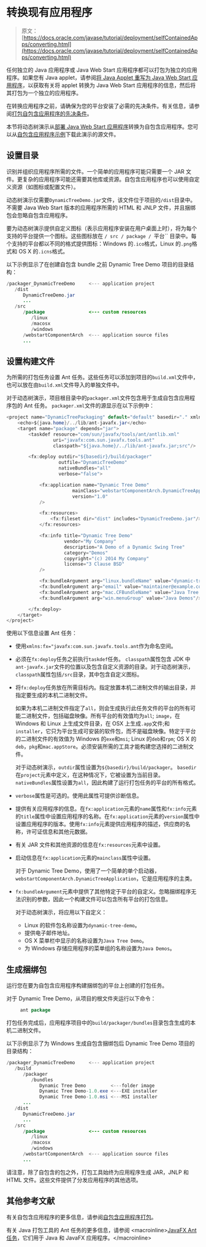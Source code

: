 # 转换现有应用程序

> 原文： [https://docs.oracle.com/javase/tutorial/deployment/selfContainedApps/converting.html](https://docs.oracle.com/javase/tutorial/deployment/selfContainedApps/converting.html)

任何独立的 Java 应用程序或 Java Web Start 应用程序都可以打包为独立的应用程序。如果您有 Java applet，请参阅[将 Java Applet 重写为 Java Web Start 应用程序](https://docs.oracle.com/javase/8/docs/technotes/guides/deploy/applet_dev_guide.html#JSDPG1036)，以获取有关将 applet 转换为 Java Web Start 应用程序的信息，然后将其打包为一个独立的应用程序。

在转换应用程序之前，请确保为您的平台安装了必需的先决条件。有关信息，请参阅[打包自包含应用程序的先决条件](../selfContainedApps/prereqs.html)。

本节将动态树演示从[部署 Java Web Start 应用程序](../webstart/deploying.html)转换为自包含应用程序。您可以从[自包含应用程序示例](../selfContainedApps/examplesIndex.html)下载此演示的源文件。

## 设置目录

识别并组织应用程序所需的文件。一个简单的应用程序可能只需要一个 JAR 文件。更复杂的应用程序可能还需要其他库或资源。自包含应用程序也可以使用自定义资源（如图标或配置文件）。

动态树演示仅需要`DynamicTreeDemo.jar`文件，该文件位于项目的`/dist`目录中。不需要 Java Web Start 版本的应用程序所需的 HTML 和 JNLP 文件，并且捆绑包会忽略自包含应用程序。

要为动态树演示提供自定义图标（表示应用程序安装在用户桌面上时），将为每个支持的平台提供一个图标。这些图标放在 `/ src / package / `平台`` 目录中。每个支持的平台都以不同的格式提供图标：Windows 的`.ico`格式，Linux 的`.png`格式和 OS X 的`.icns`格式。

以下示例显示了在创建自包含 bundle 之前 Dynamic Tree Demo 项目的目录结构：

```java
/packager_DynamicTreeDemo     <--- application project
   /dist
      DynamicTreeDemo.jar
      ...
   /src
      /package                <--- custom resources
         /linux
         /macosx
         /windows
      /webstartComponentArch  <--- application source files
      ...

```

## 设置构建文件

为所需的打包任务设置 Ant 任务。这些任务可以添加到项目的`build.xml`文件中，也可以放在由`build.xml`文件导入的单独文件中。

对于动态树演示，项目根目录中的`packager.xml`文件包含用于生成自包含应用程序包的 Ant 任务。 `packager.xml`文件的源显示在以下示例中：

```java
<project name="DynamicTreePackaging" default="default" basedir="." xmlns:fx="javafx:com.sun.javafx.tools.ant">
    <echo>${java.home}/../lib/ant-javafx.jar</echo>
    <target name="package" depends="jar">
        <taskdef resource="com/sun/javafx/tools/ant/antlib.xml"
                 uri="javafx:com.sun.javafx.tools.ant"
                 classpath="${java.home}/../lib/ant-javafx.jar;src"/>

        <fx:deploy outdir="${basedir}/build/packager" 
                   outfile="DynamicTreeDemo"
                   nativeBundles="all"
                   verbose="false">

            <fx:application name="Dynamic Tree Demo"
                        mainClass="webstartComponentArch.DynamicTreeApplication"
                        version="1.0"
            />

            <fx:resources>
                <fx:fileset dir="dist" includes="DynamicTreeDemo.jar"/>
            </fx:resources>

            <fx:info title="Dynamic Tree Demo"
                     vendor="My Company"
                     description="A Demo of a Dynamic Swing Tree"
                     category="Demos"
                     copyright="(c) 2014 My Company"
                     license="3 Clause BSD"
            />

            <fx:bundleArgument arg="linux.bundleName" value="dynamic-tree-demo"/>
            <fx:bundleArgument arg="email" value="maintainer@example.com"/>
            <fx:bundleArgument arg="mac.CFBundleName" value="Java Tree Demo"/>
            <fx:bundleArgument arg="win.menuGroup" value="Java Demos"/>

        </fx:deploy>
    </target>
</project>

```

使用以下信息设置 Ant 任务：

*   使用`xmlns:fx="javafx:com.sun.javafx.tools.ant`作为命名空间。

*   必须在`fx:deploy`任务之前执行`taskdef`任务。 `classpath`属性包含 JDK 中`ant-javafx.jar`文件的位置以及包含自定义资源的目录。对于动态树演示，`classpath`属性包括`/src`目录，其中包含自定义图标。

*   将`fx:deploy`任务放在所需目标内。指定放置本机二进制文件的输出目录，并指定要生成的本机二进制文件。

    如果为本机二进制文件指定了`all`，则会生成执行此任务文件的平台的所有可能二进制文件，包括磁盘映像。所有平台的有效值均为`all`; `image`，在 Windows 和 Linux 上生成文件目录，在 OSX 上生成`.app`文件;和`installer`，它只为平台生成可安装的软件包，而不是磁盘映像。特定于平台的二进制文件的有效值为 Windows 的`exe`和`msi`; Linux 的`deb`和`rpm`; OS X 的`deb`，`pkg`和`mac.appStore`。必须安装所需的工具才能构建您选择的二进制文件。

    对于动态树演示，`outdir`属性设置为`${basedir}/build/packager`。 `basedir`在`project`元素中定义，在这种情况下，它被设置为当前目录。 `nativeBundles`属性设置为`all`，因此构建了运行打包任务的平台的所有格式。

*   `verbose`属性是可选的。使用此属性可提供诊断信息。

*   提供有关应用程序的信息。在`fx:application`元素的`name`属性和`fx:info`元素的`title`属性中设置应用程序的名称。在`fx:application`元素的`version`属性中设置应用程序的版本。使用`fx:info`元素提供应用程序的描述，供应商的名称，许可证信息和其他元数据。

*   有关 JAR 文件和其他资源的信息在`fx:resources`元素中设置。

*   启动信息在`fx:application`元素的`mainclass`属性中设置。

    对于 Dynamic Tree Demo，使用了一个简单的单个启动器，`webstartComponentArch.DynamicTreeApplication`，它是应用程序的主类。

*   `fx:bundleArgument`元素中提供了其他特定于平台的自定义。忽略捆绑程序无法识别的参数，因此一个构建文件可以包含所有平台的打包信息。

    对于动态树演示，将应用以下自定义：

    *   Linux 的软件包名称设置为`dynamic-tree-demo`。
    *   提供电子邮件地址。
    *   OS X 菜单栏中显示的名称设置为`Java Tree Demo`。
    *   为 Windows 存储应用程序的菜单组的名称设置为`Java Demos`。

## 生成捆绑包

运行您在要为自包含应用程序构建捆绑包的平台上创建的打包任务。

对于 Dynamic Tree Demo，从项目的根文件夹运行以下命令：

```java
     ant package

```

打包任务完成后，应用程序项目中的`build/packager/bundles`目录包含生成的本机二进制文件。

以下示例显示了为 Windows 生成自包含捆绑包后 Dynamic Tree Demo 项目的目录结构：

```java
/packager_DynamicTreeDemo     <--- application project
   /build
      /packager
         /bundles
            Dynamic Tree Demo         <---folder image
            Dynamic Tree Demo-1.0.exe <---EXE installer
            Dynamic Tree Demo-1.0.msi <---MSI installer
      ...   
   /dist
      DynamicTreeDemo.jar
      ...
   /src
      /package                <--- custom resources
         /linux
         /macosx
         /windows
      /webstartComponentArch  <--- application source files
      ...

```

请注意，除了自包含的包之外，打包工具始终为应用程序生成 JAR，JNLP 和 HTML 文件。这些文件提供了分发应用程序的其他选项。

## 其他参考文献

有关自包含应用程序的更多信息，请参阅[自包含应用程序打包](https://docs.oracle.com/javase/8/docs/technotes/guides/deploy/self-contained-packaging.html)。

有关 Java 打包工具的 Ant 任务的更多信息，请参阅 &lt;macroinline&gt;[JavaFX Ant 任务](https://docs.oracle.com/javase/8/docs/technotes/guides/deploy/javafx_ant_tasks.html)，它们用于 Java 和 JavaFX 应用程序。&lt;/macroinline&gt;